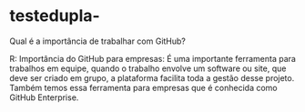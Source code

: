 # testedupla-
Qual é a importância de trabalhar com GitHub?

R: Importância do GitHub para empresas: É uma importante ferramenta para trabalhos em equipe, quando o trabalho envolve um software ou site, que deve ser criado em grupo, a plataforma facilita toda a gestão desse projeto. Também temos essa ferramenta para empresas que é conhecida como GitHub Enterprise.
